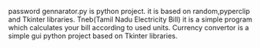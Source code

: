 password gennarator.py is python project.
it is based on random,pyperclip and Tkinter libraries.
Tneb(Tamil Nadu Electricity Bill) it is a simple program which calculates your bill according to used units.
Currency convertor is a simple gui python project based on Tkinter libraries.
